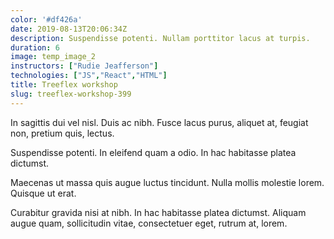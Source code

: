 ```yaml
---
color: '#df426a'
date: 2019-08-13T20:06:34Z
description: Suspendisse potenti. Nullam porttitor lacus at turpis.
duration: 6
image: temp_image_2
instructors: ["Rudie Jeafferson"]
technologies: ["JS","React","HTML"]
title: Treeflex workshop
slug: treeflex-workshop-399
---
```

In sagittis dui vel nisl. Duis ac nibh. Fusce lacus purus, aliquet at, feugiat non, pretium quis, lectus.

Suspendisse potenti. In eleifend quam a odio. In hac habitasse platea dictumst.

Maecenas ut massa quis augue luctus tincidunt. Nulla mollis molestie lorem. Quisque ut erat.

Curabitur gravida nisi at nibh. In hac habitasse platea dictumst. Aliquam augue quam, sollicitudin vitae, consectetuer eget, rutrum at, lorem.

